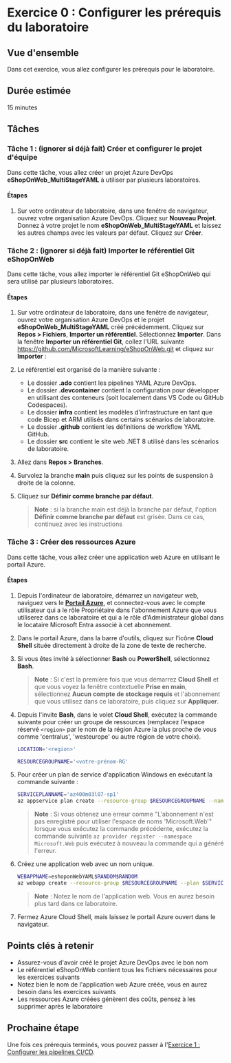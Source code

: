 # Exercice 0 : Configurer les prérequis du laboratoire

## Vue d'ensemble
Dans cet exercice, vous allez configurer les prérequis pour le laboratoire.

## Durée estimée
15 minutes

## Tâches

### Tâche 1 : (ignorer si déjà fait) Créer et configurer le projet d'équipe

Dans cette tâche, vous allez créer un projet Azure DevOps **eShopOnWeb\_MultiStageYAML** à utiliser par plusieurs laboratoires.

#### Étapes

1.  Sur votre ordinateur de laboratoire, dans une fenêtre de navigateur, ouvrez votre organisation Azure DevOps. Cliquez sur **Nouveau Projet**. Donnez à votre projet le nom **eShopOnWeb\_MultiStageYAML** et laissez les autres champs avec les valeurs par défaut. Cliquez sur **Créer**.

### Tâche 2 : (ignorer si déjà fait) Importer le référentiel Git eShopOnWeb

Dans cette tâche, vous allez importer le référentiel Git eShopOnWeb qui sera utilisé par plusieurs laboratoires.

#### Étapes

1.  Sur votre ordinateur de laboratoire, dans une fenêtre de navigateur, ouvrez votre organisation Azure DevOps et le projet **eShopOnWeb\_MultiStageYAML** créé précédemment. Cliquez sur **Repos > Fichiers**, **Importer un référentiel**. Sélectionnez **Importer**. Dans la fenêtre **Importer un référentiel Git**, collez l'URL suivante https://github.com/MicrosoftLearning/eShopOnWeb.git et cliquez sur **Importer** :
    
2.  Le référentiel est organisé de la manière suivante :
    *   Le dossier **.ado** contient les pipelines YAML Azure DevOps.
    *   Le dossier **.devcontainer** contient la configuration pour développer en utilisant des conteneurs (soit localement dans VS Code ou GitHub Codespaces).
    *   Le dossier **infra** contient les modèles d'infrastructure en tant que code Bicep et ARM utilisés dans certains scénarios de laboratoire.
    *   Le dossier **.github** contient les définitions de workflow YAML GitHub.
    *   Le dossier **src** contient le site web .NET 8 utilisé dans les scénarios de laboratoire.
    
3.  Allez dans **Repos > Branches**.

4.  Survolez la branche **main** puis cliquez sur les points de suspension à droite de la colonne.

5.  Cliquez sur **Définir comme branche par défaut**.
    
    > **Note** : si la branche main est déjà la branche par défaut, l'option **Définir comme branche par défaut** est grisée. Dans ce cas, continuez avec les instructions

### Tâche 3 : Créer des ressources Azure

Dans cette tâche, vous allez créer une application web Azure en utilisant le portail Azure.

#### Étapes

1.  Depuis l'ordinateur de laboratoire, démarrez un navigateur web, naviguez vers le [**Portail Azure**](), et connectez-vous avec le compte utilisateur qui a le rôle Propriétaire dans l'abonnement Azure que vous utiliserez dans ce laboratoire et qui a le rôle d'Administrateur global dans le locataire Microsoft Entra associé à cet abonnement.

2.  Dans le portail Azure, dans la barre d'outils, cliquez sur l'icône **Cloud Shell** située directement à droite de la zone de texte de recherche.

3.  Si vous êtes invité à sélectionner **Bash** ou **PowerShell**, sélectionnez **Bash**.
    
    > **Note** : Si c'est la première fois que vous démarrez **Cloud Shell** et que vous voyez la fenêtre contextuelle **Prise en main**, sélectionnez **Aucun compte de stockage requis** et l'abonnement que vous utilisez dans ce laboratoire, puis cliquez sur **Appliquer**.

4.  Depuis l'invite **Bash**, dans le volet **Cloud Shell**, exécutez la commande suivante pour créer un groupe de ressources (remplacez l'espace réservé `<region>` par le nom de la région Azure la plus proche de vous comme 'centralus', 'westeurope' ou autre région de votre choix).
    
    ```bash
    LOCATION='<region>'
    ```
    
    ```bash
    RESOURCEGROUPNAME='<votre-prénom-RG'
    ```

5.  Pour créer un plan de service d'application Windows en exécutant la commande suivante :
    
    ```bash
    SERVICEPLANNAME='az400m03l07-sp1'
    az appservice plan create --resource-group $RESOURCEGROUPNAME --name $SERVICEPLANNAME --sku B3
    ```
    
    > **Note** : Si vous obtenez une erreur comme "L'abonnement n'est pas enregistré pour utiliser l'espace de noms 'Microsoft.Web'" lorsque vous exécutez la commande précédente, exécutez la commande suivante `az provider register --namespace Microsoft.Web` puis exécutez à nouveau la commande qui a généré l'erreur.

6.  Créez une application web avec un nom unique.
    
    ```bash
    WEBAPPNAME=eshoponWebYAML$RANDOM$RANDOM
    az webapp create --resource-group $RESOURCEGROUPNAME --plan $SERVICEPLANNAME --name $WEBAPPNAME
    ```
    
    > **Note** : Notez le nom de l'application web. Vous en aurez besoin plus tard dans ce laboratoire.

7.  Fermez Azure Cloud Shell, mais laissez le portail Azure ouvert dans le navigateur.

## Points clés à retenir

- Assurez-vous d'avoir créé le projet Azure DevOps avec le bon nom
- Le référentiel eShopOnWeb contient tous les fichiers nécessaires pour les exercices suivants
- Notez bien le nom de l'application web Azure créée, vous en aurez besoin dans les exercices suivants
- Les ressources Azure créées génèrent des coûts, pensez à les supprimer après le laboratoire

## Prochaine étape

Une fois ces prérequis terminés, vous pouvez passer à l'[Exercice 1 : Configurer les pipelines CI/CD](./exercice_1_pipelines_cicd.md).

